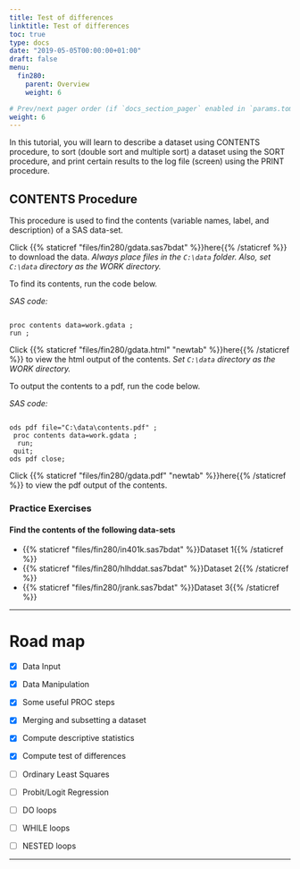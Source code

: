 ```yaml
---
title: Test of differences
linktitle: Test of differences
toc: true
type: docs
date: "2019-05-05T00:00:00+01:00"
draft: false
menu:
  fin280:
    parent: Overview
    weight: 6

# Prev/next pager order (if `docs_section_pager` enabled in `params.toml`)
weight: 6
---
```



In this tutorial, you will learn to describe a dataset using CONTENTS procedure, to sort (double sort and multiple sort) a dataset using the SORT procedure, and print certain results to the log file (screen) using the PRINT procedure.


## CONTENTS Procedure

This procedure is used to find the contents (variable names, label, and description) of a SAS data-set.

Click {{% staticref "files/fin280/gdata.sas7bdat" %}}here{{% /staticref %}} to download the data. *Always place files in the `C:\data` folder. Also, set `C:\data` directory as the WORK directory.*

To find its contents, run the code below.

*SAS code:*

```sas

proc contents data=work.gdata ;
run ;

```

Click {{% staticref "files/fin280/gdata.html" "newtab" %}}here{{% /staticref %}} to view the html output of the contents. *Set `C:\data` directory as the WORK directory.*


To output the contents to a pdf, run the code below.

*SAS code:*

```sas

ods pdf file="C:\data\contents.pdf" ;
 proc contents data=work.gdata ;
  run;
 quit;
ods pdf close;

```

Click {{% staticref "files/fin280/gdata.pdf" "newtab" %}}here{{% /staticref %}} to view the pdf output of the contents.


### Practice Exercises

#### Find the contents of the following data-sets

- {{% staticref "files/fin280/in401k.sas7bdat" %}}Dataset 1{{% /staticref %}}
- {{% staticref "files/fin280/hlhddat.sas7bdat" %}}Dataset 2{{% /staticref %}}
- {{% staticref "files/fin280/jrank.sas7bdat" %}}Dataset 3{{% /staticref %}}


___






# Road map


- [x] Data Input
- [x] Data Manipulation
- [x] Some useful PROC steps
- [x] Merging and subsetting a dataset
- [x] Compute descriptive statistics
- [x] Compute test of differences
- [ ] Ordinary Least Squares
- [ ] Probit/Logit Regression
- [ ] DO loops 
- [ ] WHILE loops
- [ ] NESTED loops


___
